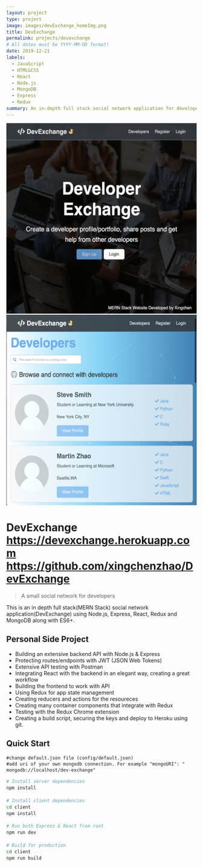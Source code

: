 ```yaml
---
layout: project
type: project
image: images/devExchange_homeImg.png
title: DevExchange
permalink: projects/devexchange
# All dates must be YYYY-MM-DD format!
date: 2019-12-21
labels:
  - JavaScript
  - HTML&CSS
  - React
  - Node.js
  - MongoDB
  - Express
  - Redux
summary: An in-depth full stack social network application for developers
---
```


<div class="ui small rounded images">
  <img class="ui image" src="../images/devExchange_homeImg.png">
  <img class="ui image" src="../images/devExchange_Resume.png">
</div>

# DevExchange https://devexchange.herokuapp.com https://github.com/xingchenzhao/DevExchange
> A small social network for developers 

This is an in depth full stack(MERN Stack) social network application(DevExchange) using Node.js, Express, React, Redux and MongoDB along with ES6+.

## Personal Side Project
* Building an extensive backend API with Node.js & Express
* Protecting routes/endpoints with JWT (JSON Web Tokens)
* Extensive API testing with Postman
* Integrating React with the backend in an elegant way, creating a great workflow
* Building the frontend to work with API
* Using Redux for app state management
* Creating reducers and actions for the resoureces
* Creating many container components that integrate with Redux
* Testing with the Redux Chrome extension
* Creating a build script, securing the keys and deploy to Heroku using git.

## Quick Start

```
#change default.json file (config/default.json)
#add uri of your own mongodb connection. For example "mongoURI": " mongodb://localhost/dev-exchange"
```

```bash
# Install server dependencies
npm install

# Install client dependencies
cd client
npm install

# Run both Express & React from root
npm run dev

# Build for production
cd client
npm run build
```



